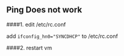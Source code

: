 ## Ping Does not work

####1. edit /etc/rc.conf

add `ifconfig_hn0="SYNCDHCP"` to /etc/rc.conf

####2. restart vm

